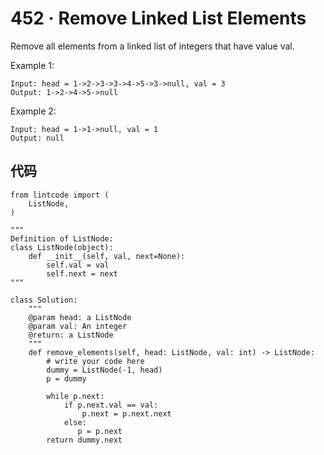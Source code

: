# 452 · Remove Linked List Elements

Remove all elements from a linked list of integers that have value val.

Example 1:

	Input: head = 1->2->3->3->4->5->3->null, val = 3
	Output: 1->2->4->5->null
Example 2:

	Input: head = 1->1->null, val = 1
	Output: null
	

## 代码

	from lintcode import (
	    ListNode,
	)
	
	"""
	Definition of ListNode:
	class ListNode(object):
	    def __init__(self, val, next=None):
	        self.val = val
	        self.next = next
	"""
	
	class Solution:
	    """
	    @param head: a ListNode
	    @param val: An integer
	    @return: a ListNode
	    """
	    def remove_elements(self, head: ListNode, val: int) -> ListNode:
	        # write your code here
	        dummy = ListNode(-1, head)
	        p = dummy
	        
	        while p.next:
	            if p.next.val == val:
	                p.next = p.next.next
	            else:
	               p = p.next
	        return dummy.next

